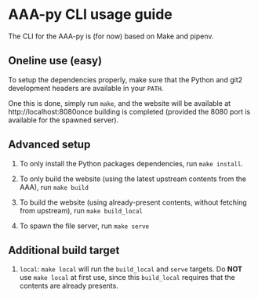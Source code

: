 # AAA-py CLI usage guide

The CLI for the AAA-py is (for now) based on Make and pipenv.

## Oneline use (easy)

To setup the dependencies properly, make sure that the Python and git2 development headers are available in your `PATH`.

One this is done, simply run `make`, and the website will be available at http://localhost:8080once building is completed (provided the 8080 port is available for the spawned server).

## Advanced setup

1. To only install the Python packages dependencies, run `make install`.

2. To only build the website (using the latest upstream contents from the AAA), run `make build`

3. To build the website (using already-present contents, without fetching from upstream), run `make build_local`

4. To spawn the file server, run `make serve`

## Additional build target

1. `local`: `make local` will run the `build_local` and `serve` targets.
Do **NOT** use `make local` at first use, since this `build_local` requires that the contents are already presents.
